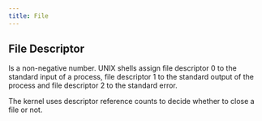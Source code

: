 ```yaml
---
title: File
---
```





## File Descriptor
Is a non-negative number.
UNIX shells assign file descriptor 0 to the standard input of a process, file descriptor 1 to the standard output of the process and file descriptor 2 to the standard error.



The kernel uses descriptor reference counts to decide whether to close a file or not.
